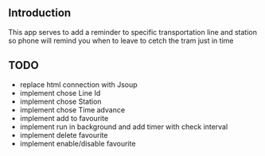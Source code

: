 ## Introduction
This app serves to add a reminder to specific transportation line and station so phone will remind you when to leave to cetch the tram just in time

## TODO
* replace html connection with Jsoup
* implement chose Line Id
* implement chose Station
* implement chose Time advance
* implement add to favourite
* implement run in background and add timer with check interval
* implement delete favourite
* implement enable/disable favourite

 

